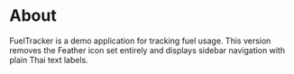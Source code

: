 # About

FuelTracker is a demo application for tracking fuel usage.
This version removes the Feather icon set entirely and displays
sidebar navigation with plain Thai text labels.
